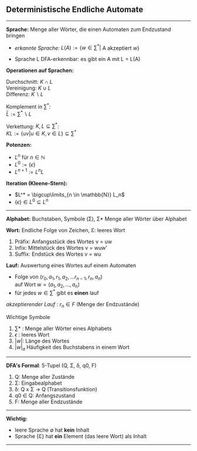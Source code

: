
## Deterministische Endliche Automate

---

**Sprache:** Menge aller Wörter, die einen Automaten zum Endzustand bringen
* *erkannte Sprache:* $L(A) := \{w \in \sum^* |$ A akzeptiert $w\}$

* Sprache L DFA-erkennbar: es gibt ein A mit L = L(A)

**Operationen auf Sprachen:**

Durchschnitt: $K \cap L$ <br>
Vereinigung: $K \cup L$ <br>
Differenz: $K \backslash L$ <br>

Komplement in $\sum^*$: <br>
$\bar L := \sum^* \backslash L$

Verkettung: $K,L \subseteq \sum^*$: <br>
$KL := \{uv | u \in K, v \in L\} \subseteq \sum^*$

**Potenzen:**
* $L^n$ für $n \in \mathbb{N}$
* $L^0 := \{\epsilon\}$
* $L^{n+1} := L^nL$

**Iteration (Kleene-Stern):**

* $L^* = \bigcup\limits_{n \in \mathbb{N}} L_n$
* $\{\epsilon\} \in L^0 \subseteq L^n$ 

---

**Alphabet:** Buchstaben, Symbole (Σ), Σ* Menge aller Wörter über Alphabet

**Wort:** Endliche Folge von Zeichen, Ɛ: leeres Wort

1. Präfix: Anfangsstück des Wortes v = uw
2. Infix: Mittelstück des Wortes v = wuw'
3. Suffix: Endstück des Wortes v = wu


**Lauf:** Auswertung eines Wortes auf einem Automaten <br>
* Folge von ($r_0,a_1,r_1,a_2,\ldots r_{n-1},r_n,a_n$) <br> auf Wort $w =(a_1,a_2, \ldots, a_n)$
* für jedes $w \in \sum^*$ gibt es **einen** lauf

*akzeptierender Lauf* : $r_n \in F$ (Menge der Endzustände)


 

Wichtige Symbole
 
 1. $\sum$* : Menge aller Wörter eines Alphabets 
 2. $\epsilon$ : leeres Wort 
 3. $|w|$: Länge des Wortes
 4. $|w|_a$ Häufigkeit des Buchstabens in einem Wort

---

**DFA's Formal**: 5-Tupel (Q, Σ, δ, q0, F)


1. Q: Menge aller Zustände 
2. Σ:  Eingabealphabet 
3. δ: Q x Σ -> Q (Transitionsfunktion)
4. q0 ∈ Q:  Anfangszustand 
5.  F:  Menge aller Endzustände 

---
**Wichtig:**

* leere Sprache ∅ hat **kein** Inhalt
* Sprache {Ɛ} hat **ein** Element (das leere Wort) als Inhalt
---









